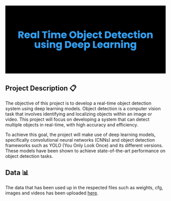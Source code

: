 <p align="center">
<img src='Banner/Project Banner.jpg' alt="banner"></img>
</p>

## **Project Description** 📋

The objective of this project is to develop a real-time object detection system using deep learning models. Object detection is a computer vision task that involves identifying and localizing objects within an image or video. This project will focus on developing a system that can detect multiple objects in real-time, with high accuracy and efficiency.

To achieve this goal, the project will make use of deep learning models, specifically convolutional neural networks (CNNs) and object detection frameworks such as YOLO (You Only Look Once) and its different versions. These models have been shown to achieve state-of-the-art performance on object detection tasks.

## **Data** 📊

The data that has been used up in the respected files such as weights, cfg, images and videos has been uploaded [here](https://drive.google.com/drive/folders/1fb4G-BwkgA48Vod4TpXXLL7w3IL27gYK?usp=share_link).
